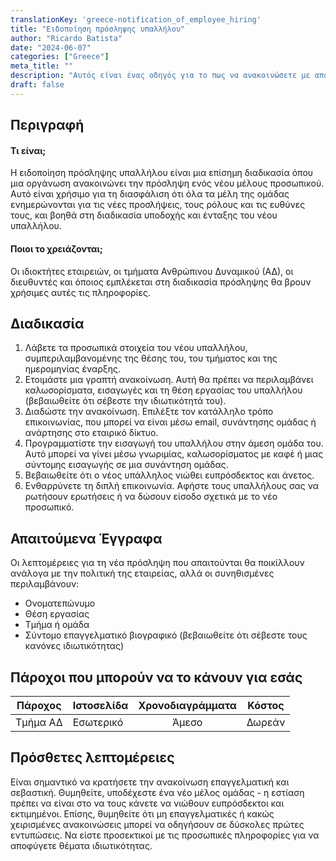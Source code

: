 ```yaml
---
translationKey: 'greece-notification_of_employee_hiring'
title: "Ειδοποίηση πρόσληψης υπαλλήλου"
author: "Ricardo Batista"
date: "2024-06-07"
categories: ["Greece"]
meta_title: ""
description: "Αυτός είναι ένας οδηγός για το πως να ανακοινώσετε με αποτελεσματικό και επαγγελματικό τρόπο μια νέα πρόσληψη στην ομάδα σας."
draft: false
---
```


## Περιγραφή
#### Τι είναι;
Η ειδοποίηση πρόσληψης υπαλλήλου είναι μια επίσημη διαδικασία όπου μια οργάνωση ανακοινώνει την πρόσληψη ενός νέου μέλους προσωπικού. Αυτό είναι χρήσιμο για τη διασφάλιση ότι όλα τα μέλη της ομάδας ενημερώνονται για τις νέες προσλήψεις, τους ρόλους και τις ευθύνες τους, και βοηθά στη διαδικασία υποδοχής και ένταξης του νέου υπαλλήλου.
#### Ποιοι το χρειάζονται;
Οι ιδιοκτήτες εταιρειών, οι τμήματα Ανθρώπινου Δυναμικού (ΑΔ), οι διευθυντές και όποιος εμπλέκεται στη διαδικασία πρόσληψης θα βρουν χρήσιμες αυτές τις πληροφορίες.

## Διαδικασία

1. Λάβετε τα προσωπικά στοιχεία του νέου υπαλλήλου, συμπεριλαμβανομένης της θέσης του, του τμήματος και της ημερομηνίας έναρξης.
2. Ετοιμάστε μια γραπτή ανακοίνωση. Αυτή θα πρέπει να περιλαμβάνει καλωσορίσματα, εισαγωγές και τη θέση εργασίας του υπαλλήλου (βεβαιωθείτε ότι σέβεστε την ιδιωτικότητά του).
3. Διαδώστε την ανακοίνωση. Επιλέξτε τον κατάλληλο τρόπο επικοινωνίας, που μπορεί να είναι μέσω email, συνάντησης ομάδας ή ανάρτησης στο εταιρικό δίκτυο.
4. Προγραμματίστε την εισαγωγή του υπαλλήλου στην άμεση ομάδα του. Αυτό μπορεί να γίνει μέσω γνωριμίας, καλωσορίσματος με καφέ ή μιας σύντομης εισαγωγής σε μια συνάντηση ομάδας.
5. Βεβαιωθείτε ότι ο νέος υπάλληλος νιώθει ευπρόσδεκτος και άνετος.
6. Ενθαρρύνετε τη διπλή επικοινωνία. Αφήστε τους υπαλλήλους σας να ρωτήσουν ερωτήσεις ή να δώσουν είσοδο σχετικά με το νέο προσωπικό.

## Απαιτούμενα Έγγραφα
Οι λεπτομέρειες για τη νέα πρόσληψη που απαιτούνται θα ποικίλλουν ανάλογα με την πολιτική της εταιρείας, αλλά οι συνηθισμένες περιλαμβάνουν:
- Ονοματεπώνυμο
- Θέση εργασίας
- Τμήμα ή ομάδα
- Σύντομο επαγγελματικό βιογραφικό (βεβαιωθείτε ότι σέβεστε τους κανόνες ιδιωτικότητας)

## Πάροχοι που μπορούν να το κάνουν για εσάς

| Πάροχος        |      Ιστοσελίδα        |      Χρονοδιαγράμματα      |          Κόστος         |
| --------------- | --------------------- |  :---------------------: |  :---------------------: |
| Τμήμα ΑΔ          |  Εσωτερικό            |  Άμεσο                   |         Δωρεάν                   |

## Πρόσθετες λεπτομέρειες

Είναι σημαντικό να κρατήσετε την ανακοίνωση επαγγελματική και σεβαστική. Θυμηθείτε, υποδέχεστε ένα νέο μέλος ομάδας - η εστίαση πρέπει να είναι στο να τους κάνετε να νιώθουν ευπρόσδεκτοι και εκτιμημένοι. Επίσης, θυμηθείτε ότι μη επαγγελματικές ή κακώς χειρισμένες ανακοινώσεις μπορεί να οδηγήσουν σε δύσκολες πρώτες εντυπώσεις. Να είστε προσεκτικοί με τις προσωπικές πληροφορίες για να αποφύγετε θέματα ιδιωτικότητας.